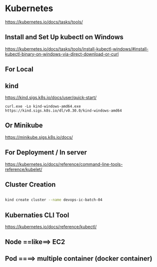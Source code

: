 # Kubernetes

https://kubernetes.io/docs/tasks/tools/

## Install and Set Up kubectl on Windows
https://kubernetes.io/docs/tasks/tools/install-kubectl-windows/#install-kubectl-binary-on-windows-via-direct-download-or-curl


## For Local
## kind
https://kind.sigs.k8s.io/docs/user/quick-start/

```
curl.exe -Lo kind-windows-amd64.exe https://kind.sigs.k8s.io/dl/v0.30.0/kind-windows-amd64
```

## Or Minikube
https://minikube.sigs.k8s.io/docs/


## For Deployment / In server
https://kubernetes.io/docs/reference/command-line-tools-reference/kubelet/



## Cluster Creation
```bash

kind create cluster --name devops-ic-batch-04
```

## Kubernaties CLI Tool
https://kubernetes.io/docs/reference/kubectl/



## Node ==like==> EC2

## Pod ====> multiple container (docker container)